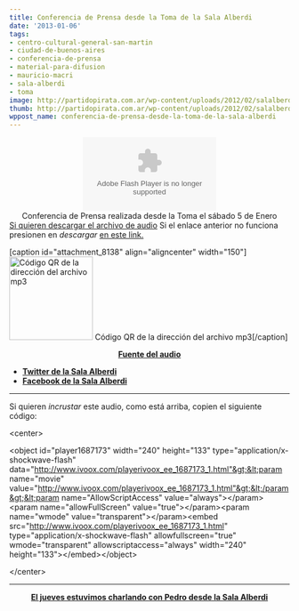 ```yaml
---
title: Conferencia de Prensa desde la Toma de la Sala Alberdi
date: '2013-01-06'
tags:
- centro-cultural-general-san-martin
- ciudad-de-buenos-aires
- conferencia-de-prensa
- material-para-difusion
- mauricio-macri
- sala-alberdi
- toma
image: http://partidopirata.com.ar/wp-content/uploads/2012/02/salalberdi.jpg
thumb: http://partidopirata.com.ar/wp-content/uploads/2012/02/salalberdi-150x150.jpg
wppost_name: conferencia-de-prensa-desde-la-toma-de-la-sala-alberdi
---
```


<center>
<object id="player1687173" width="240" height="133" classid="clsid:d27cdb6e-ae6d-11cf-96b8-444553540000" codebase="http://download.macromedia.com/pub/shockwave/cabs/flash/swflash.cab#version=6,0,40,0"><param name="AllowScriptAccess" value="always" /><param name="allowFullScreen" value="true" /><param name="wmode" value="transparent" /><param name="src" value="http://www.ivoox.com/playerivoox_ee_1687173_1.html" /><param name="allowfullscreen" value="true" /><param name="allowscriptaccess" value="always" /><embed id="player1687173" width="240" height="133" type="application/x-shockwave-flash" src="http://www.ivoox.com/playerivoox_ee_1687173_1.html" AllowScriptAccess="always" allowFullScreen="true" wmode="transparent" allowfullscreen="true" allowscriptaccess="always" /></object></center><center></center><center>Conferencia de Prensa realizada desde la Toma el sábado 5 de Enero</center><a href="http://www.ivoox.com/conferencia-prensa-alumnos-sala-alberdi_md_1687173_1.mp3" target="_blank">Si quieren descargar el archivo de audio</a>
Si el enlace anterior no funciona presionen en <i>descargar</i> <a href="http://www.ivoox.com/conferencia-prensa-alumnos-sala-alberdi-audios-mp3_rf_1687173_1.html" target="_blank">en este link.</a>

[caption id="attachment_8138" align="aligncenter" width="150"]<a href="http://partidopirata.com.ar/wp-content/uploads/2013/01/chart1.png"><img class="size-full wp-image-8138" alt="Código QR de la dirección del archivo mp3" src="http://partidopirata.com.ar/wp-content/uploads/2013/01/chart1.png" width="150" height="150" /></a> Código QR de la dirección del archivo mp3[/caption]
<p style="text-align: center;"><strong><a href="http://grooveshark.com/#!/s/Sala+Alberdi/4ZWXJ2?src=5" target="_blank">Fuente del audio</a></strong></p>

<ul>
	<li><strong><a href="https://twitter.com/salaalberdi" target="_blank">Twitter de la Sala Alberdi</a></strong></li>
	<li><strong><a href="https://www.facebook.com/lasalaalberdi" target="_blank" rel="me nofollow">Facebook de la Sala Alberdi </a></strong></li>
</ul>

<hr />

Si quieren <i>incrustar</i> este audio, como está arriba, copien el siguiente código:

&lt;center&gt;

&lt;object id="player1687173" width="240" height="133" type="application/x-shockwave-flash" data="http://www.ivoox.com/playerivoox_ee_1687173_1.html"&gt;&lt;param name="movie" value="http://www.ivoox.com/playerivoox_ee_1687173_1.html"&gt;&lt;/param&gt;&lt;param name="AllowScriptAccess" value="always"&gt;&lt;/param&gt;&lt;param name="allowFullScreen" value="true"&gt;&lt;/param&gt;&lt;param name="wmode" value="transparent"&gt;&lt;/param&gt;&lt;embed src="http://www.ivoox.com/playerivoox_ee_1687173_1.html" type="application/x-shockwave-flash" allowfullscreen="true" wmode="transparent" allowscriptaccess="always" width="240" height="133"&gt;&lt;/embed&gt;&lt;/object&gt;

&lt;/center&gt;

<hr />
<p style="text-align: center;"><strong><a href="http://partidopirata.com.ar/8040/desde-el-acampe-cultural-resistiendo-a-la-privatizacion-de-la-cultura-podcast-con-federico">El jueves estuvimos charlando con Pedro desde la Sala Alberdi</a></strong></p>
